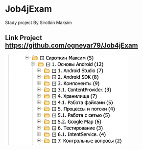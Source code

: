# Job4jExam
Stady project
By Sirotkin Maksim 

## Link Project https://github.com/ogneyar79/Job4jExam
<img src = "image/projectandroid.png" width=400>
